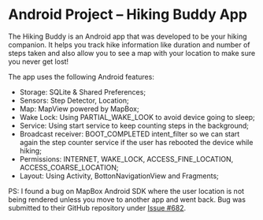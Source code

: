 # Android Project – Hiking Buddy App
The Hiking Buddy is an Android app that was developed to be your hiking companion. It helps you track hike information like duration and number of steps taken and also allow you to see a map with your location to make sure you never get lost!

The app uses the following Android features:
- Storage: SQLite & Shared Preferences;
- Sensors: Step Detector, Location;
- Map: MapView powered by MapBox;
- Wake Lock: Using PARTIAL_WAKE_LOOK to avoid device going to sleep;
- Service: Using start service to keep counting steps in the background;
- Broadcast receiver: BOOT_COMPLETED intent_filter so we can start again the step counter
service if the user has rebooted the device while hiking;
- Permissions: INTERNET, WAKE_LOCK, ACCESS_FINE_LOCATION, ACCESS_COARSE_LOCATION;
- Layout: Using Activity, BottonNavigationView and Fragments;

PS: I found a bug on MapBox Android SDK where the user location is not being rendered unless you move to another app and went back. Bug was submitted to their GitHub repository under [Issue #682](https://github.com/mapbox/mapbox-android-demo/issues/682). 

